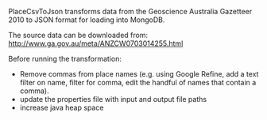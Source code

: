 PlaceCsvToJson transforms data from the Geoscience Australia Gazetteer 2010 to JSON format for loading into MongoDB.

The source data can be downloaded from: http://www.ga.gov.au/meta/ANZCW0703014255.html

Before running the transformation:
* Remove commas from place names (e.g. using Google Refine, add a text filter on name, filter for comma, edit the handful of names that contain a comma).
* update the properties file with input and output file paths
* increase java heap space

